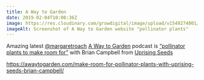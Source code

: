 ```yaml
---
title: A Way to Garden
date: 2019-02-04T10:08:36Z
image: https://res.cloudinary.com/growdigital/image/upload/v1549274001/awaytogarden-190204.png
imageAlt: Screenshot of A Way to Garden website "pollinator plants"
---
```


Amazing latest [@margaretroach](https://twitter.com/margaretroach) [A Way to Garden](https://awaytogarden.com/) podcast is [“pollinator plants to make room for”](https://awaytogarden.com/make-room-for-pollinator-plants-with-uprising-seeds-brian-campbell/) with Brian Campbell from [Uprising Seeds](https://uprisingorganics.com)

<https://awaytogarden.com/make-room-for-pollinator-plants-with-uprising-seeds-brian-campbell/>
